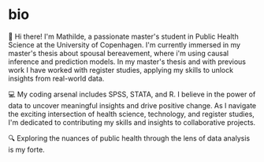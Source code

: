 # bio

👋 Hi there! I'm Mathilde, a passionate master's student in Public Health Science at the University of Copenhagen. I'm currently immersed in  my master's thesis about spousal bereavement, where i'm using causal inference and prediction models. In my master's thesis and with previous work I have worked with register studies, applying my skills to unlock insights from real-world data.

💻 My coding arsenal includes SPSS, STATA, and R. I believe in the power of data to uncover meaningful insights and drive positive change. As I navigate the exciting intersection of health science, technology, and register studies, I'm dedicated to contributing my skills and insights to collaborative projects.

🔍 Exploring the nuances of public health through the lens of data analysis is my forte.
